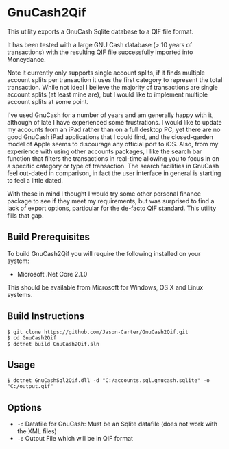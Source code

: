 # GnuCash2Qif
This utility exports a GnuCash Sqlite database to a QIF file format.

It has been tested with a large GNU Cash database (> 10 years of transactions) with the resulting QIF file successfully imported into Moneydance.

Note it currently only supports single account splits, if it finds multiple account splits per transaction it uses the first category to represent the total transaction. While not ideal I believe the majority of transactions are single account splits (at least mine are), but I would like to implement multiple account splits at some point.

I've used GnuCash for a number of years and am generally happy with it, although of late I have experienced some frustrations. I would like to update my accounts from an iPad rather than on a full desktop PC, yet there are no good GnuCash iPad applications that I could find, and the closed-garden model of Apple seems to discourage any official port to iOS. Also, from my experience with using other accounts packages, I like the search bar function that filters the transactions in real-time allowing you to focus in on a specific category or type of transaction. The search facilities in GnuCash feel out-dated in comparison, in fact the user interface in general is starting to feel a little dated.

With these in mind I thought I would try some other personal finance package to see if they meet my requirements, but was surprised to find a lack of export options, particular for the de-facto QIF standard. This utility fills that gap.

## Build Prerequisites

To build GnuCash2Qif you will require the following installed on your system:

 * Microsoft .Net Core 2.1.0

This should be available from Microsoft for Windows, OS X and Linux systems.


## Build Instructions

```
$ git clone https://github.com/Jason-Carter/GnuCash2Qif.git
$ cd GnuCash2Qif
$ dotnet build GnuCash2Qif.sln
```
## Usage
```
$ dotnet GnuCashSql2Qif.dll -d "C:/accounts.sql.gnucash.sqlite" -o "C:/output.qif"
```
## Options

 * `-d` Datafile for GnuCash: Must be an Sqlite datafile (does not work with the XML files)
 * `-o` Output File which will be in QIF format
